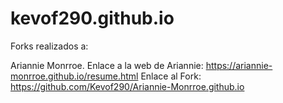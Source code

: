 # kevof290.github.io

Forks realizados a:

Ariannie Monrroe.
Enlace a la web de Ariannie: https://ariannie-monrroe.github.io/resume.html
Enlace al Fork: https://github.com/Kevof290/Ariannie-Monrroe.github.io